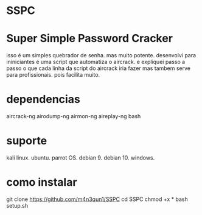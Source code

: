 # SSPC
# Super Simple Password Cracker
isso é um simples quebrador de senha.
mas muito potente.
desenvolvi para ininiciantes
é uma script que automatiza o aircrack.
e expliquei passo a passo o que cada linha da script do aircrack iria fazer
mas tambem serve para profissionais.
pois facilita muito.

# dependencias
aircrack-ng
airodump-ng
airmon-ng
aireplay-ng
bash

# suporte 
kali linux.
ubuntu.
parrot OS.
debian 9. 
debian 10.
windows.

# como instalar
git clone https://github.com/m4n3qun1/SSPC
cd SSPC
chmod +x *
bash setup.sh

